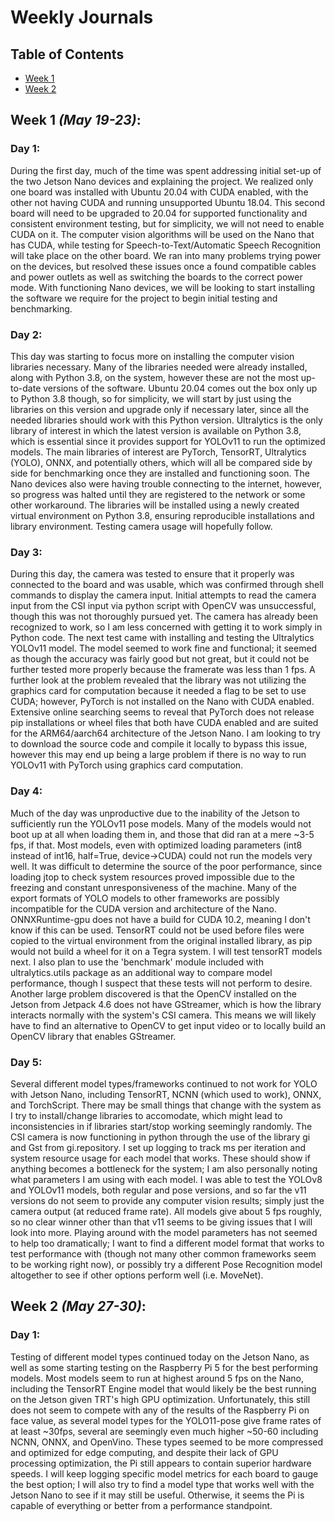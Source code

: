 # Weekly Journals

## Table of Contents
- [Week 1](#week-1-may-19-23)
- [Week 2](#week-2-may-27-30)

## Week 1 *(May 19-23)*:
### Day 1:
During the first day, much of the time was spent addressing initial set-up of the two Jetson Nano devices and explaining the project. We realized only one board was installed with Ubuntu 20.04 with CUDA enabled, with the other not having CUDA and running unsupported Ubuntu 18.04. This second board will need to be upgraded to 20.04 for supported functionality and consistent environment testing, but for simplicity, we will not need to enable CUDA on it. The computer vision algorithms will be used on the Nano that has CUDA, while testing for Speech-to-Text/Automatic Speech Recognition will take place on the other board. We ran into many problems trying power on the devices, but resolved these issues once a found compatible cables and power outlets as well as switching the boards to the correct power mode. With functioning Nano devices, we will be looking to start installing the software we require for the project to begin initial testing and benchmarking. 
### Day 2: 
This day was starting to focus more on installing the computer vision libraries necessary. Many of the libraries needed were already installed, along with Python 3.8, on the system, however these are not the most up-to-date versions of the software. Ubuntu 20.04 comes out the box only up to Python 3.8 though, so for simplicity, we will start by just using the libraries on this version and upgrade only if necessary later, since all the needed libraries should work with this Python version. Ultralytics is the only library of interest in which the latest version is available on Python 3.8, which is essential since it provides support for YOLOv11 to run the optimized models. The main libraries of interest are PyTorch, TensorRT, Ultralytics (YOLO), ONNX, and potentially others, which will all be compared side by side for benchmarking once they are installed and functioning soon. The Nano devices also were having trouble connecting to the internet, however, so progress was halted until they are registered to the network or some other workaround. The libraries will be installed using a newly created virtual environment on Python 3.8, ensuring reproducible installations and library environment. Testing camera usage will hopefully follow. 
### Day 3:
During this day, the camera was tested to ensure that it properly was connected to the board and was usable, which was confirmed through shell commands to display the camera input. Initial attempts to read the camera input from the CSI input via python script with OpenCV was unsuccessful, though this was not thoroughly pursued yet. The camera has already been recognized to work, so I am less concerned with getting it to work simply in Python code. The next test came with installing and testing the Ultralytics YOLOv11 model. The model seemed to work fine and functional; it seemed as though the accuracy was fairly good but not great, but it could not be further tested more properly because the framerate was less than 1 fps. A further look at the problem revealed that the library was not utilizing the graphics card for computation because it needed a flag to be set to use CUDA; however, PyTorch is not installed on the Nano with CUDA enabled. Extensive online searching seems to reveal that PyTorch does not release pip installations or wheel files that both have CUDA enabled and are suited for the ARM64/aarch64 architecture of the Jetson Nano. I am looking to try to download the source code and compile it locally to bypass this issue, however this may end up being a large problem if there is no way to run YOLOv11 with PyTorch using graphics card computation. 
### Day 4:
Much of the day was unproductive due to the inability of the Jetson to sufficiently run the YOLOv11 pose models. Many of the models would not boot up at all when loading them in, and those that did ran at a mere ~3-5 fps, if that. Most models, even with optimized loading parameters (int8 instead of int16, half=True, device->CUDA) could not run the models very well. It was difficult to determine the source of the poor performance, since loading jtop to check system resources proved impossible due to the freezing and constant unresponsiveness of the machine. Many of the export formats of YOLO models to other frameworks are possibly incompatible for the CUDA version and architecture of the Nano. ONNXRuntime-gpu does not have a build for CUDA 10.2, meaning I don't know if this can be used. TensorRT could not be used before files were copied to the virtual environment from the original installed library, as pip would not build a wheel for it on a Tegra system. I will test tensorRT models next. I also plan to use the 'benchmark' module included with ultralytics.utils package as an additional way to compare model performance, though I suspect that these tests will not perform to desire. Another large problem discovered is that the OpenCV installed on the Jetson from Jetpack 4.6 does not have GStreamer, which is how the library interacts normally with the system's CSI camera. This means we will likely have to find an alternative to OpenCV to get input video or to locally build an OpenCV library that enables GStreamer. 
### Day 5:
Several different model types/frameworks continued to not work for YOLO with Jetson Nano, including TensorRT, NCNN (which used to work), ONNX, and TorchScript. There may be small things that change with the system as I try to install/change libraries to accomodate, which might lead to inconsistencies in if libraries start/stop working seemingly randomly. The CSI camera is now functioning in python through the use of the library gi and Gst from gi.repository. I set up logging to track ms per iteration and system resource usage for each model that works. These should show if anything becomes a bottleneck for the system; I am also personally noting what parameters I am using with each model. I was able to test the YOLOv8 and YOLOv11 models, both regular and pose versions, and so far the v11 versions do not seem to provide any computer vision results; simply just the camera output (at reduced frame rate). All models give about 5 fps roughly, so no clear winner other than that v11 seems to be giving issues that I will look into more. Playing around with the model parameters has not seemed to help too dramatically; I want to find a different model format that works to test performance with (though not many other common frameworks seem to be working right now), or possibly try a different Pose Recognition model altogether to see if other options perform well (i.e. MoveNet). 

## Week 2 *(May 27-30)*:
### Day 1:
Testing of different model types continued today on the Jetson Nano, as well as some starting testing on the Raspberry Pi 5 for the best performing models. Most models seem to run at highest around 5 fps on the Nano, including the TensorRT Engine model that would likely be the best running on the Jetson given TRT's high GPU optimization. Unfortunately, this still does not seem to compete with any of the results of the Raspberry Pi on face value, as several model types for the YOLO11-pose give frame rates of at least ~30fps, several are seemingly even much higher ~50-60 including NCNN, ONNX, and OpenVino. These types seemed to be more compressed and optimized for edge computing, and despite their lack of GPU processing optimization, the Pi still appears to contain superior hardware speeds. I will keep logging specific model metrics for each board to gauge the best option; I will also try to find a model type that works well with the Jetson Nano to see if it may still be useful. Otherwise, it seems the Pi is capable of everything or better from a performance standpoint. 
